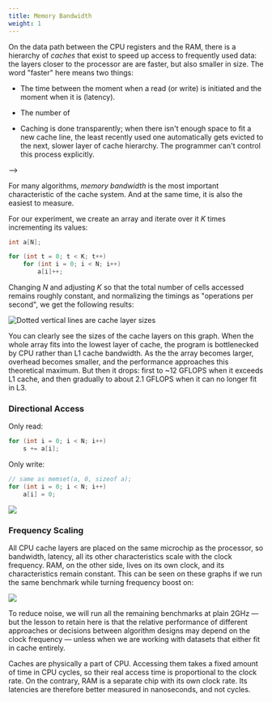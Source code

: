```yaml
---
title: Memory Bandwidth
weight: 1
---
```


On the data path between the CPU registers and the RAM, there is a hierarchy of *caches* that exist to speed up access to frequently used data: the layers closer to the processor are are faster, but also smaller in size. The word "faster" here means two things:

- The time between the moment when a read (or write) is initiated and the moment when it is (latency).
- The number of 

- Caching is done transparently; when there isn't enough space to fit a new cache line, the least recently used one automatically gets evicted to the next, slower layer of cache hierarchy. The programmer can't control this process explicitly.

-->

For many algorithms, *memory bandwidth* is the most important characteristic of the cache system. And at the same time, it is also the easiest to measure.

For our experiment, we create an array and iterate over it $K$ times incrementing its values:

```cpp
int a[N];

for (int t = 0; t < K; t++)
    for (int i = 0; i < N; i++)
        a[i]++;
```

Changing $N$ and adjusting $K$ so that the total number of cells accessed remains roughly constant, and normalizing the timings as "operations per second", we get the following results:

![Dotted vertical lines are cache layer sizes](../img/inc.svg)

You can clearly see the sizes of the cache layers on this graph. When the whole array fits into the lowest layer of cache, the program is bottlenecked by CPU rather than L1 cache bandwidth. As the the array becomes larger, overhead becomes smaller, and the performance approaches this theoretical maximum. But then it drops: first to ~12 GFLOPS when it exceeds L1 cache, and then gradually to about 2.1 GFLOPS when it can no longer fit in L3.

### Directional Access

Only read:

```c++
for (int i = 0; i < N; i++)
    s += a[i];
```

Only write:

```c++
// same as memset(a, 0, sizeof a);
for (int i = 0; i < N; i++)
    a[i] = 0;
```

![](../img/directional.svg)

### Frequency Scaling

All CPU cache layers are placed on the same microchip as the processor, so bandwidth, latency, all its other characteristics scale with the clock frequency. RAM, on the other side, lives on its own clock, and its characteristics remain constant. This can be seen on these graphs if we run the same benchmark while turning frequency boost on:

![](../img/boost.svg)

To reduce noise, we will run all the remaining benchmarks at plain 2GHz — but the lesson to retain here is that the relative performance of different approaches or decisions between algorithm designs may depend on the clock frequency — unless when we are working with datasets that either fit in cache entirely.

Caches are physically a part of CPU. Accessing them takes a fixed amount of time in CPU cycles, so their real access time is proportional to the clock rate. On the contrary, RAM is a separate chip with its own clock rate. Its latencies are therefore better measured in nanoseconds, and not cycles.
